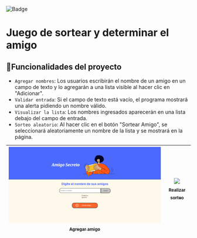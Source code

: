 ![Badge](https://img.shields.io/badge/STATUS-FINALIZADO-green)
<h1> Juego de sortear y determinar el amigo</h1>

## :hammer:Funcionalidades del proyecto

- `Agregar nombres`: Los usuarios escribirán el nombre de un amigo en un campo de texto y lo agregarán a una lista visible al hacer clic en "Adicionar".
- `Validar entrada`: Si el campo de texto está vacío, el programa mostrará una alerta pidiendo un nombre válido.
- `Visualizar la lista`: Los nombres ingresados aparecerán en una lista debajo del campo de entrada.
- `Sorteo aleatorio`: Al hacer clic en el botón "Sortear Amigo", se seleccionará aleatoriamente un nombre de la lista y se mostrará en la página.

| [<img src="https://github.com/CristianEstMaida/juego-amigo/blob/main/assets/agregar-amigo.png" width=1000><br><sub>Agregar amigo</sub>](https://github.com/CristianEstMaida/juego-amigo/blob/main/assets/agregar-amigo.png) |  [<img src="https://avatars.githubusercontent.com/u/?v=4" width=115><br><sub>Realizar sorteo</sub>]([https://github.com/](https://github.com/)) |
| :---: | :---: |
